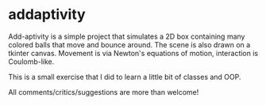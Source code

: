 # addaptivity
Add-aptivity is a simple project that simulates a 2D box containing many colored balls that move and bounce around.
The scene is also drawn on a tkinter canvas.
Movement is via Newton's equations of motion, interaction is Coulomb-like.

This is a small exercise that I did to learn a little bit of classes and OOP.

All comments/critics/suggestions are more than welcome! 
